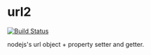 # url2

[![Build Status](https://travis-ci.org/shishidosoichiro/url2.svg?branch=master)](https://travis-ci.org/shishidosoichiro/url2)

nodejs's url object + property setter and getter.

